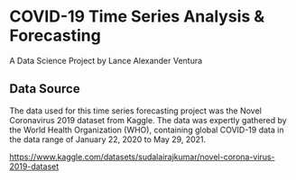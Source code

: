 # COVID-19 Time Series Analysis & Forecasting
A Data Science Project
by Lance Alexander Ventura

## Data Source
The data used for this time series forecasting project was the Novel Coronavirus 2019 dataset from Kaggle. The data was expertly gathered by the World Health Organization (WHO), containing global COVID-19 data in the data range of January 22, 2020 to May 29, 2021.

https://www.kaggle.com/datasets/sudalairajkumar/novel-corona-virus-2019-dataset
